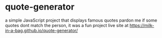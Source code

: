 # quote-generator
 a simple JavaScript project that displays famous quotes
pardon me if some quotes dont match the person, it was a fun project
live site at  https://milk-in-a-bag.github.io/quote-generator/